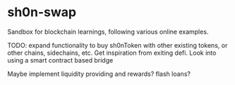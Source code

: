 # sh0n-swap
Sandbox for blockchain learnings, following various online examples.

TODO: expand functionality to buy sh0nToken with other existing tokens, or other chains, sidechains, etc. Get inspiration from exiting defi. Look into using a smart contract based bridge

Maybe implement liquidity providing and rewards? flash loans?
